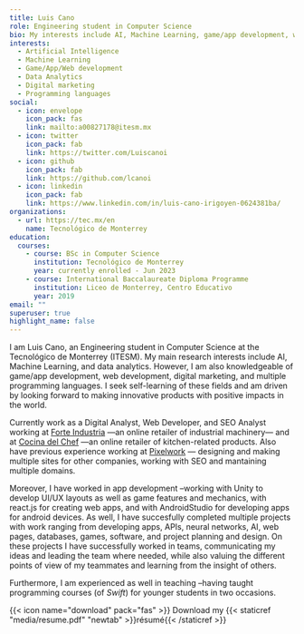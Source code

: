 ```yaml
---
title: Luis Cano
role: Engineering student in Computer Science
bio: My interests include AI, Machine Learning, game/app development, web development, data analytics, digital marketing, programming languages.
interests:
  - Artificial Intelligence
  - Machine Learning
  - Game/App/Web development
  - Data Analytics
  - Digital marketing
  - Programming languages
social:
  - icon: envelope
    icon_pack: fas
    link: mailto:a00827178@itesm.mx
  - icon: twitter
    icon_pack: fab
    link: https://twitter.com/Luiscanoi
  - icon: github
    icon_pack: fab
    link: https://github.com/lcanoi
  - icon: linkedin
    icon_pack: fab
    link: https://www.linkedin.com/in/luis-cano-irigoyen-0624381ba/
organizations:
  - url: https://tec.mx/en
    name: Tecnológico de Monterrey
education:
  courses:
    - course: BSc in Computer Science
      institution: Tecnológico de Monterrey
      year: currently enrolled - Jun 2023
    - course: International Baccalaureate Diploma Programme
      institution: Liceo de Monterrey, Centro Educativo
      year: 2019
email: ""
superuser: true
highlight_name: false
---
```

I am Luis Cano, an Engineering student in Computer Science at the Tecnológico de Monterrey (ITESM). My main research interests include AI, Machine Learning, and data analytics. However, I am also knowledgeable of game/app development, web development, digital marketing, and multiple programming languages. I seek self-learning of these fields and am driven by looking forward to making innovative products with positive impacts in the world.

Currently work as a Digital Analyst, Web Developer, and SEO Analyst working at [Forte Industria](https://forteindustria.com/) —an online retailer of industrial machinery— and at [Cocina del Chef](https://cocinadelchef.mx/) —an online retailer of kitchen-related products. Also have previous experience working at [Pixelwork](https://pixelwork.mx/) — designing and making multiple sites for other companies, working with SEO and mantaining multiple domains.

Moreover, I have worked in app development –working with Unity to develop UI/UX layouts as well as game features and mechanics, with react.js for creating web apps, and with AndroidStudio for developing apps for android devices. As well, I have succesfully completed multiple projects with work ranging from developing apps, APIs, neural networks, AI, web pages, databases, games, software, and project planning and design.
On these projects I have successfully worked in teams, communicating my ideas and leading the team where needed, while also valuing the different points of view of my teammates and learning from the insight of others.

Furthermore, I am experienced as well in teaching –having taught programming courses (of *Swift*) for younger students in two occasions.

{{< icon name="download" pack="fas" >}} Download my {{< staticref "media/resume.pdf" "newtab" >}}résumé{{< /staticref >}}
